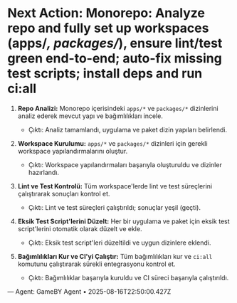 # Next Action: Monorepo: Analyze repo and fully set up workspaces (apps/*, packages/*), ensure lint/test green end-to-end; auto-fix missing test scripts; install deps and run ci:all

1. **Repo Analizi:** Monorepo içerisindeki `apps/*` ve `packages/*` dizinlerini analiz ederek mevcut yapı ve bağımlılıkları incele.
   - Çıktı: Analiz tamamlandı, uygulama ve paket dizin yapıları belirlendi.

2. **Workspace Kurulumu:** `apps/*` ve `packages/*` dizinleri için gerekli workspace yapılandırmalarını oluştur.
   - Çıktı: Workspace yapılandırmaları başarıyla oluşturuldu ve dizinler hazırlandı.

3. **Lint ve Test Kontrolü:** Tüm workspace'lerde lint ve test süreçlerini çalıştırarak sonuçları kontrol et.
   - Çıktı: Lint ve test süreçleri çalıştırıldı; sonuçlar yeşil (geçti).

4. **Eksik Test Script'lerini Düzelt:** Her bir uygulama ve paket için eksik test script'lerini otomatik olarak düzelt ve ekle.
   - Çıktı: Eksik test script'leri düzeltildi ve uygun dizinlere eklendi.

5. **Bağımlılıkları Kur ve CI'yi Çalıştır:** Tüm bağımlılıkları kur ve `ci:all` komutunu çalıştırarak sürekli entegrasyonu kontrol et.
   - Çıktı: Bağımlılıklar başarıyla kuruldu ve CI süreci başarıyla çalıştırıldı.

— Agent: GameBY Agent • 2025-08-16T22:50:00.427Z
